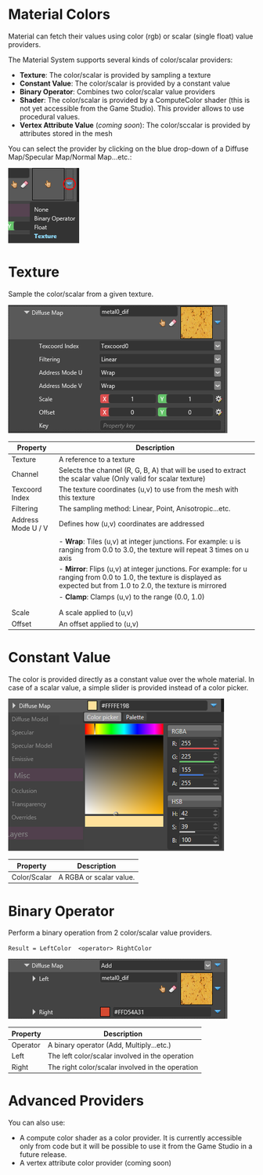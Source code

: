 # Material Colors

Material can fetch their values using color (rgb) or scalar (single float) value providers. 

The Material System supports several kinds of color/scalar providers:

- **Texture**: The color/scalar is provided by sampling a texture
- **Constant Value**: The color/scalar is provided by a constant value
- **Binary Operator**: Combines two color/scalar value providers
- **Shader**: The color/scalar is provided by a ComputeColor shader (this is not yet accessible from the Game Studio). This provider allows to use procedural values.
- **Vertex Attribute Value** (*coming soon*): The color/sccalar is provided by attributes stored in the mesh

You can select the provider by clicking on the blue drop-down of a Diffuse Map/Specular Map/Normal Map...etc.:

![images/material-colors-1.png](images/material-colors-1.png) 

# Texture

Sample the color/scalar from a given texture.

![images/material-colors-2.png](images/material-colors-2.png) 

| Property           | Description                                                                                                                                                                   |
| ------------------ | ----------------------------------------------------------------------------------------------------------------------------------------------------------------------------- |
| Texture            | A reference to a texture                                                                                                                                                      |
| Channel            | Selects the channel (R, G, B, A) that will be used to extract the scalar value (Only valid for scalar texture)                                                                |
| Texcoord Index     | The texture coordinates (u,v) to use from the mesh with this texture                                                                                                          |
| Filtering          | The sampling method: Linear, Point, Anisotropic...etc.                                                                                                                        |
| Address Mode U / V | Defines how (u,v) coordinates are addressed                                                                                                                                   |
|                    |                                                                                                                                                                               |
|                    | - **Wrap**: Tiles (u,v) at integer junctions. For example: u is ranging from 0.0 to 3.0, the texture will repeat 3 times on u axis                                            |
|                    | - **Mirror**: Flips (u,v) at integer junctions. For example: for u ranging from 0.0 to 1.0, the texture is displayed as expected but from 1.0 to 2.0, the texture is mirrored |
|                    | - **Clamp**: Clamps (u,v) to the range (0.0, 1.0)                                                                                                                             |
|                    |                                                                                                                                                                               |
|                    |                                                                                                                                                                               |
| Scale              | A scale applied to (u,v)                                                                                                                                                      |
| Offset             | An offset applied to (u,v)                                                                                                                                                    |


# Constant Value

The color is provided directly as a constant value over the whole material. In case of a scalar value, a simple slider is provided instead of a color picker.

![images/material-colors-3.png](images/material-colors-3.png) 

| Property     | Description             |
| ------------ | ----------------------- |
| Color/Scalar | A RGBA or scalar value. |


# Binary Operator

Perform a binary operation from 2 color/scalar value providers.

`Result = LeftColor  <operator> RightColor`

![images/material-colors-4.png](images/material-colors-4.png) 

| Property | Description                                      |
| -------- | ------------------------------------------------ |
| Operator | A binary operator (Add, Multiply...etc.)         |
| Left     | The left color/scalar involved in the operation  |
| Right    | The right color/scalar involved in the operation |


# Advanced Providers

You can also use:

- A compute color shader as a color provider. It is currently accessible only from code but it will be possible to use it from the Game Studio in a future release.
- A vertex attribute color provider (coming soon)

